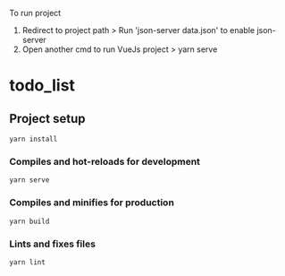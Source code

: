 To run project 
1. Redirect to project path > Run 'json-server data.json' to enable json-server
2. Open another cmd to run VueJs project > yarn serve


# todo_list

## Project setup
```
yarn install
```

### Compiles and hot-reloads for development
```
yarn serve
```

### Compiles and minifies for production
```
yarn build
```

### Lints and fixes files
```
yarn lint
```
